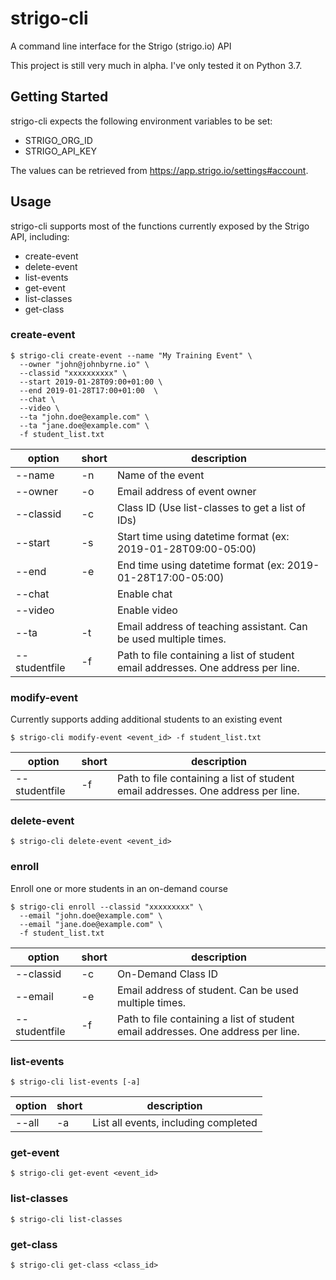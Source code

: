 # strigo-cli
A command line interface for the Strigo (strigo.io) API 

This project is still very much in alpha. I've only tested it on Python 3.7.

## Getting Started

strigo-cli expects the following environment variables to be set:

- STRIGO_ORG_ID
- STRIGO_API_KEY

The values can be retrieved from https://app.strigo.io/settings#account.

## Usage

strigo-cli supports most of the functions currently exposed by the Strigo API, including:

- create-event
- delete-event
- list-events
- get-event
- list-classes
- get-class

### create-event
```
$ strigo-cli create-event --name "My Training Event" \
  --owner "john@johnbyrne.io" \
  --classid "xxxxxxxxxx" \
  --start 2019-01-28T09:00+01:00 \ 
  --end 2019-01-28T17:00+01:00  \
  --chat \
  --video \
  --ta "john.doe@example.com" \
  --ta "jane.doe@example.com" \
  -f student_list.txt
```

| option        | short | description                                                                      |
|---------------|-------|----------------------------------------------------------------------------------|
| --name        | -n    | Name of the event                                                                |
| --owner       | -o    | Email address of event owner                                                     |
| --classid     | -c    | Class ID (Use list-classes to get a list of IDs)                                 |
| --start       | -s    | Start time using datetime format (ex: 2019-01-28T09:00-05:00)                    |
| --end         | -e    | End time using datetime format (ex: 2019-01-28T17:00-05:00)                      |
| --chat        |       | Enable chat                                                                      |
| --video       |       | Enable video                                                                     |
| --ta          | -t    | Email address of teaching assistant. Can be used multiple times.                 |
| --studentfile | -f    | Path to file containing a list of student email addresses. One address per line. |

### modify-event

Currently supports adding additional students to an existing event

```
$ strigo-cli modify-event <event_id> -f student_list.txt
```

| option        | short | description                                                                      |
|---------------|-------|----------------------------------------------------------------------------------|
| --studentfile | -f    | Path to file containing a list of student email addresses. One address per line. |

### delete-event
```
$ strigo-cli delete-event <event_id>
```

### enroll

Enroll one or more students in an on-demand course

```
$ strigo-cli enroll --classid "xxxxxxxxx" \
  --email "john.doe@example.com" \
  --email "jane.doe@example.com" \
  -f student_list.txt
```

| option        | short | description                                                                      |
|---------------|-------|----------------------------------------------------------------------------------|
| --classid     | -c    | On-Demand Class ID                                                               |
| --email       | -e    | Email address of student. Can be used multiple times.                            |
| --studentfile | -f    | Path to file containing a list of student email addresses. One address per line. |

### list-events
```
$ strigo-cli list-events [-a]
```

| option | short | description                          |
|--------|-------|--------------------------------------|
| --all  | -a    | List all events, including completed |

### get-event
```
$ strigo-cli get-event <event_id>
```

### list-classes
```
$ strigo-cli list-classes
```

### get-class
```
$ strigo-cli get-class <class_id>

```